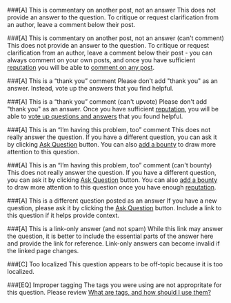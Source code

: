 ###[A] This is commentary on another post, not an answer
This does not provide an answer to the question. To critique or request clarification from an author, leave a comment below their post.

###[A] This is commentary on another post, not an answer (can't comment)
This does not provide an answer to the question. To critique or request clarification from an author, leave a comment below their post - you can always comment on your own posts, and once you have sufficient [reputation](//$SITEURL$/help/whats-reputation) you will be able to [comment on any post](//$SITEURL$/privileges/comment).

###[A] This is a “thank you” comment
Please don't add "thank you" as an answer. Instead, vote up the answers that you find helpful.

###[A] This is a “thank you” comment (can't upvote)
Please don't add "thank you" as an answer. Once you have sufficient [reputation](//$SITEURL$/help/whats-reputation), you will be able to [vote up questions and answers](//$SITEURL$/privileges/vote-up) that you found helpful.

###[A] This is an “I’m having this problem, too” comment
This does not really answer the question. If you have a different question, you can ask it by clicking [Ask Question](//$SITEURL$/questions/ask) button. You can also [add a bounty](//$SITEURL$/privileges/set-bounties) to draw more attention to this question.

###[A] This is an “I’m having this problem, too” comment (can't bounty)
This does not really answer the question. If you have a different question, you can ask it by clicking [Ask Question](//$SITEURL$/questions/ask) button. You can also [add a bounty](//$SITEURL$/privileges/set-bounties) to draw more attention to this question once you have enough [reputation](//$SITEURL$/help/whats-reputation).

###[A] This is a different question posted as an answer
If you have a new question, please ask it by clicking the [Ask Question](//$SITEURL$/questions/ask) button. Include a link to this question if it helps provide context.

###[A] This is a link-only answer (and not spam)
While this link may answer the question, it is better to include the essential parts of the answer here and provide the link for reference. Link-only answers can become invalid if the linked page changes.

###[C] Too localized
This question appears to be off-topic because it is too localized.

###[EQ] Improper tagging
The tags you were using are not appropritate for this question. Please review [What are tags, and how should I use them?](//$SITEURL$/help/tagging)
